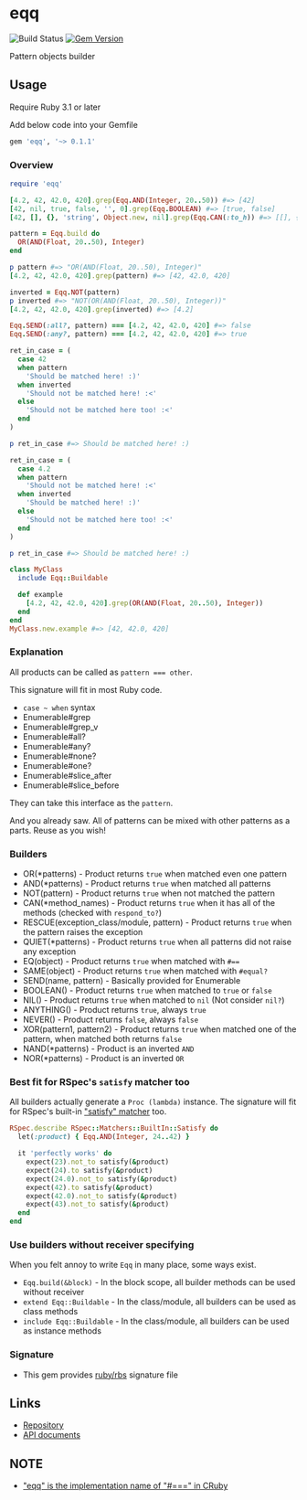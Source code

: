 # eqq

![Build Status](https://github.com/kachick/eqq/actions/workflows/test_behaviors.yml/badge.svg?branch=main)
[![Gem Version](https://badge.fury.io/rb/eqq.svg)](http://badge.fury.io/rb/eqq)

Pattern objects builder

## Usage

Require Ruby 3.1 or later

Add below code into your Gemfile

```ruby
gem 'eqq', '~> 0.1.1'
```

### Overview

```ruby
require 'eqq'

[4.2, 42, 42.0, 420].grep(Eqq.AND(Integer, 20..50)) #=> [42]
[42, nil, true, false, '', 0].grep(Eqq.BOOLEAN) #=> [true, false]
[42, [], {}, 'string', Object.new, nil].grep(Eqq.CAN(:to_h)) #=> [[], {}, nil]

pattern = Eqq.build do
  OR(AND(Float, 20..50), Integer)
end

p pattern #=> "OR(AND(Float, 20..50), Integer)"
[4.2, 42, 42.0, 420].grep(pattern) #=> [42, 42.0, 420]

inverted = Eqq.NOT(pattern)
p inverted #=> "NOT(OR(AND(Float, 20..50), Integer))"
[4.2, 42, 42.0, 420].grep(inverted) #=> [4.2]

Eqq.SEND(:all?, pattern) === [4.2, 42, 42.0, 420] #=> false
Eqq.SEND(:any?, pattern) === [4.2, 42, 42.0, 420] #=> true

ret_in_case = (
  case 42
  when pattern
    'Should be matched here! :)'
  when inverted
    'Should not be matched here! :<'
  else
    'Should not be matched here too! :<'
  end
)

p ret_in_case #=> Should be matched here! :)

ret_in_case = (
  case 4.2
  when pattern
    'Should not be matched here! :<'
  when inverted
    'Should be matched here! :)'
  else
    'Should not be matched here too! :<'
  end
)

p ret_in_case #=> Should be matched here! :)

class MyClass
  include Eqq::Buildable

  def example
    [4.2, 42, 42.0, 420].grep(OR(AND(Float, 20..50), Integer))
  end
end
MyClass.new.example #=> [42, 42.0, 420]
```

### Explanation

All products can be called as `pattern === other`.

This signature will fit in most Ruby code.

- `case ~ when` syntax
- Enumerable#grep
- Enumerable#grep_v
- Enumerable#all?
- Enumerable#any?
- Enumerable#none?
- Enumerable#one?
- Enumerable#slice_after
- Enumerable#slice_before

They can take this interface as the `pattern`.

And you already saw. All of patterns can be mixed with other patterns as a parts.
Reuse as you wish!

### Builders

- OR(*patterns) - Product returns `true` when matched even one pattern
- AND(*patterns) - Product returns `true` when matched all patterns
- NOT(pattern) - Product returns `true` when not matched the pattern
- CAN(*method_names) - Product returns `true` when it has all of the methods (checked with `respond_to?`)
- RESCUE(exception_class/module, pattern) - Product returns `true` when the pattern raises the exception
- QUIET(*patterns) - Product returns `true` when all patterns did not raise any exception
- EQ(object) - Product returns `true` when matched with `#==`
- SAME(object) - Product returns `true` when matched with `#equal?`
- SEND(name, pattern) - Basically provided for Enumerable
- BOOLEAN() - Product returns `true` when matched to `true` or `false`
- NIL() - Product returns `true` when matched to `nil` (Not consider `nil?`)
- ANYTHING() - Product returns `true`, always `true`
- NEVER() - Product returns `false`, always `false`
- XOR(pattern1, pattern2) - Product returns `true` when matched one of the pattern, when matched both returns `false`
- NAND(*patterns) - Product is an inverted `AND`
- NOR(*patterns) - Product is an inverted `OR`

### Best fit for RSpec's `satisfy` matcher too

All builders actually generate a `Proc (lambda)` instance.
The signature will fit for RSpec's built-in ["satisfy" matcher](https://relishapp.com/rspec/rspec-expectations/v/3-10/docs/built-in-matchers/satisfy-matcher) too.

```ruby
RSpec.describe RSpec::Matchers::BuiltIn::Satisfy do
  let(:product) { Eqq.AND(Integer, 24..42) }

  it 'perfectly works' do
    expect(23).not_to satisfy(&product)
    expect(24).to satisfy(&product)
    expect(24.0).not_to satisfy(&product)
    expect(42).to satisfy(&product)
    expect(42.0).not_to satisfy(&product)
    expect(43).not_to satisfy(&product)
  end
end
```

### Use builders without receiver specifying

When you felt annoy to write `Eqq` in many place, some ways exist.

- `Eqq.build(&block)` - In the block scope, all builder methods can be used without receiver
- `extend Eqq::Buildable` - In the class/module, all builders can be used as class methods
- `include Eqq::Buildable` - In the class/module, all builders can be used as instance methods

### Signature

- This gem provides [ruby/rbs](https://github.com/ruby/rbs) signature file

## Links

- [Repository](https://github.com/kachick/eqq)
- [API documents](https://kachick.github.io/eqq)

## NOTE

- ["eqq" is the implementation name of "#===" in CRuby](https://github.com/ruby/ruby/blob/2a685da1fcd928530509e99f5edb4117bc377994/range.c#L1859)
